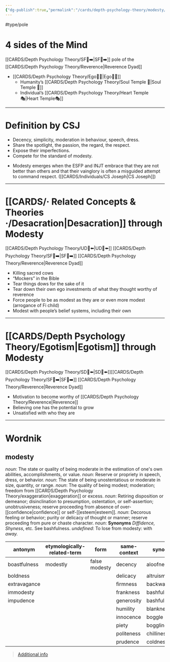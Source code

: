 ```yaml
---
{"dg-publish":true,"permalink":"/cards/depth-psychology-theory/modesty/","created":"2022-12-31T17:40:38.411+01:00","updated":"2023-05-04T17:44:35.157+02:00"}
---
```


#type/pole 

# 4 sides of the Mind 
[[CARDS/Depth Psychology Theory/SF🤸➡️\|SF🤸➡️]] pole of the [[CARDS/Depth Psychology Theory/Reverence\|Reverence Dyad]] 
- [[CARDS/Depth Psychology Theory/Ego🙋‍♂️\|Ego🙋‍♂️]] 
	- Humanity’s [[CARDS/Depth Psychology Theory/Soul Temple 👥\|Soul Temple 👥]] 
	- Individual’s [[CARDS/Depth Psychology Theory/Heart Temple🎭\|Heart Temple🎭]] 
---
# Definition by CSJ 
- Decency, simplicity, moderation in behaviour, speech, dress. 
- Share the spotlight, the passion, the regard, the respect. 
- Expose their imperfections.
- Compete for the standard of modesty.


<div class="transclusion internal-embed is-loaded"><div class="markdown-embed">



- Modesty emerges when the ESFP and INJT embrace that they are not better than others and that their vainglory is often a misguided attempt to command respect. ([[CARDS/Individuals/CS Joseph\|CS Joseph]]) 

</div></div>


---
# [[CARDS/· Related Concepts & Theories ·/Desacration\|Desacration]] through Modesty 
[[CARDS/Depth Psychology Theory/UD👤⬅️\|UD👤⬅️]] [[CARDS/Depth Psychology Theory/SF🤸➡️\|SF🤸➡️]] [[CARDS/Depth Psychology Theory/Reverence\|Reverence Dyad]] 
- Killing sacred cows
- “Mockers” in the Bible 
- Tear things dows for the sake of it 
- Tear down their own ego investments of what they thought worthy of reverence 
- Force people to be as modest as they are or even more modest (arrogance of Fi child)
- Modest with people’s belief systems, including their own 
---
# [[CARDS/Depth Psychology Theory/Egotism\|Egotism]] through Modesty 
[[CARDS/Depth Psychology Theory/SD🤸⬅️\|SD🤸⬅️]][[CARDS/Depth Psychology Theory/SF🤸➡️\|SF🤸➡️]] [[CARDS/Depth Psychology Theory/Reverence\|Reverence Dyad]] 
- Motivation to become worthy of [[CARDS/Depth Psychology Theory/Reverence\|Reverence]]
- Believing one has the potential to grow 
- Unsatisfied with who they are 


---
# Wordnik

## modesty
*noun*: The state or quality of being moderate in the estimation of one's own abilities, accomplishments, or value.
*noun*: Reserve or propriety in speech, dress, or behavior.
*noun*: The state of being unostentatious or moderate in size, quantity, or range.
*noun*: The quality of being modest; moderation; freedom from [[CARDS/Depth Psychology Theory/exaggeration\|exaggeration]] or excess.
*noun*: Retiring disposition or demeanor; disinclination to presumption, ostentation, or self-assertion; unobtrusiveness; reserve proceeding from absence of over-[[confidence\|confidence]] or self-[[esteem\|esteem]].
*noun*: Decorous feeling or behavior; purity or delicacy of thought or manner; reserve proceeding from pure or chaste character.
*noun*: <strong>Synonyms</strong> <em>Diffidence, Shyness</em>, etc. See <internalXref urlencoded="bashfulness">bashfulness</internalXref>.
*undefined*: To lose from modesty: with <em>away.</em>

| antonym |etymologically-related-term |form |same-context |synonym |
| --- | --- | --- | --- | --- |
| boastfulness | modestly | false modesty | decency | aloofness |
| boldness |  |  | delicacy | altruism |
| extravagance |  |  | firmness | backwardness |
| immodesty |  |  | frankness | bashfulness |
| impudence |  |  | generosity | bashfulness |
|  |  |  | humility | blankness |
|  |  |  | innocence | boggle |
|  |  |  | piety | boggling |
|  |  |  | politeness | chilliness |
|  |  |  | prudence | coldness |

> [Additional info](https://www.wordnik.com/words/modesty)

